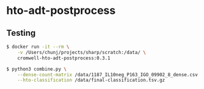 # hto-adt-postprocess

## Testing

```bash
$ docker run -it --rm \
    -v /Users/chunj/projects/sharp/scratch:/data/ \
    cromwell-hto-adt-postprocess:0.3.1
```

```bash
$ python3 combine.py \
    --dense-count-matrix /data/1187_IL10neg_P163_IGO_09902_8_dense.csv \
    --hto-classification /data/final-classification.tsv.gz
```
